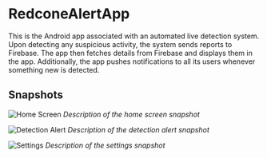 # RedconeAlertApp

This is the Android app associated with an automated live detection system. Upon detecting any suspicious activity, the system sends reports to Firebase. The app then fetches details from Firebase and displays them in the app. Additionally, the app pushes notifications to all its users whenever something new is detected.

## Snapshots

![Home Screen](screenshots/home_screen.png)
*Description of the home screen snapshot*

![Detection Alert](screenshots/detection_alert.png)
*Description of the detection alert snapshot*

![Settings](screenshots/settings.png)
*Description of the settings snapshot*
